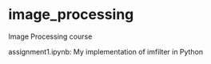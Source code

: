 # image_processing
Image Processing course

assignment1.ipynb: My implementation of imfilter in Python

